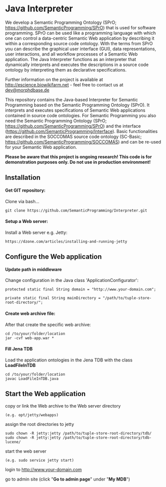 
# Java Interpreter
We develop a Semantic Programming Ontology (SPrO; https://github.com/SemanticProgramming/SPrO) that is used for software programming. SPrO can be used like a programming language with which one can control a data-centric Semantic Web application by describing it within a corresponding source code ontology. With the terms from SPrO you can describe the graphical user interface (GUI), data representations, user interactions, and all workflow processes of a Semantic Web application. The Java Interpreter functions as an interpreter that dynamically interprets and executes the descriptions in a source code ontology by interpreting them as declarative specifications. 

Further information on the project is available at http://escience.biowikifarm.net - feel free to contact us at 
dev@morphdbase.de

This repository contains the Java-based Interpreter for Semantic Programming based on the Semantic Programming Ontology (SPrO). It interprets and executes specifications of Semantic Web applications contained in source code ontologies. For Semantic Programming you also need the Semantic Programming Ontology (SPrO; https://github.com/SemanticProgramming/SPrO) and the interface (https://github.com/SemanticProgramming/Interface). Basic functionalities are described in the SOCCOMAS source code ontology (SC-Basic; https://github.com/SemanticProgramming/SOCCOMAS) and can be re-used for your Semantic Web application.

**Please be aware that this project is ongoing research! This code is for demonstration purposes only. Do not use
 in production environment!**
 


## Installation

#### Get GIT repository:
Clone via bash...

    git clone https://github.com/SemanticProgramming/Interpreter.git

#### Setup a Web server:
Install a Web server e.g. Jetty:

    https://dzone.com/articles/installing-and-running-jetty

## Configure the Web application

#### Update path in middleware
Change configuration in the Java class 'ApplicationConfigurator':

    protected static final String domain = "http://www.your-domain.com";

    private static final String mainDirectory = "/path/to/tuple-store-root-directory/";

#### Create web archive file:
After that create the specific web archive:

    cd /to/your/folder/location
    jar -cvf web-app.war *


#### Fill Jena TDB
Load the application ontologies in the Jena TDB with the class **LoadFileInTDB**

    cd /to/your/folder/location
    javac LoadFileInTDB.java


## Start the Web application

copy or link the Web archive to the Web server directory

    (e.g. opt/jetty/webapps)

assign the root directories to jetty

    sudo chown -R jetty:jetty /path/to/tuple-store-root-directory/tdb/
    sudo chown -R jetty:jetty /path/to/tuple-store-root-directory/tdb-lucene/

start the web server

    (e.g. sudo service jetty start)

login to http://www.your-domain.com

go to admin site (click "**Go to admin page**" under "**My MDB**")

